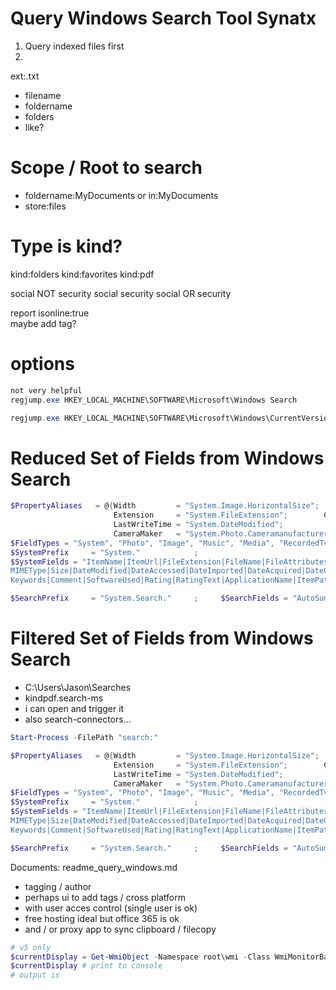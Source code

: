 # Query Windows Search Tool Synatx
1. Query indexed files first
2. 


ext:.txt

* filename
* foldername
* folders
* like?

# Scope / Root to search
* foldername:MyDocuments or in:MyDocuments
* store:files


# Type is kind?
kind:folders
kind:favorites
kind:pdf

social NOT security
social security	
social OR security	

report isonline:true	
maybe add tag?

# options
```ps1
not very helpful
regjump.exe HKEY_LOCAL_MACHINE\SOFTWARE\Microsoft\Windows Search

regjump.exe HKEY_LOCAL_MACHINE\SOFTWARE\Microsoft\Windows\CurrentVersion\Explorer\SearchPlatform
```

# Reduced Set of Fields from Windows Search
```ps1
$PropertyAliases   = @{Width         = "System.Image.HorizontalSize";       Height = "System.Image.VerticalSize"; Name   = "System.FileName";
                       Extension     = "System.FileExtension";        CreationTime = "System.DateCreated";        Length = "System.Size";
                       LastWriteTime = "System.DateModified";              Keyword = "System.Keywords";           Tag    = "System.Keywords"
                       CameraMaker   = "System.Photo.Cameramanufacturer"; Software = "System.ApplicationName"}
$FieldTypes = "System", "Photo", "Image", "Music", "Media", "RecordedTv", "Search", "Audio"
$SystemPrefix     = "System."            ;     
$SystemFields = "ItemName|ItemUrl|FileExtension|FileName|FileAttributes|FileOwner|ItemType|ItemTypeText|KindText|Kind|`
MIMEType|Size|DateModified|DateAccessed|DateImported|DateAcquired|DateCreated|Author|Company|Copyright|Subject|Title|`
Keywords|Comment|SoftwareUsed|Rating|RatingText|ApplicationName|ItemPathDisplay"

$SearchPrefix     = "System.Search."     ;     $SearchFields = "AutoSummary|HitCount|Rank|Store" #https://docs.microsoft.com/en-gb/windows/desktop/properties/search-bumper

```
# Filtered Set of Fields from Windows Search
* C:\Users\Jason\Searches
* kindpdf.search-ms
* i can open and trigger it
* also search-connectors...

```ps1
Start-Process -FilePath "search:"

$PropertyAliases   = @{Width         = "System.Image.HorizontalSize";       Height = "System.Image.VerticalSize"; Name   = "System.FileName";
                       Extension     = "System.FileExtension";        CreationTime = "System.DateCreated";        Length = "System.Size";
                       LastWriteTime = "System.DateModified";              Keyword = "System.Keywords";           Tag    = "System.Keywords"
                       CameraMaker   = "System.Photo.Cameramanufacturer"; Software = "System.ApplicationName"}
$FieldTypes = "System", "Photo", "Image", "Music", "Media", "RecordedTv", "Search", "Audio"
$SystemPrefix     = "System."            ;     
$SystemFields = "ItemName|ItemUrl|FileExtension|FileName|FileAttributes|FileOwner|ItemType|ItemTypeText|KindText|Kind|`
MIMEType|Size|DateModified|DateAccessed|DateImported|DateAcquired|DateCreated|Author|Company|Copyright|Subject|Title|`
Keywords|Comment|SoftwareUsed|Rating|RatingText|ApplicationName|ItemPathDisplay"

$SearchPrefix     = "System.Search."     ;     $SearchFields = "AutoSummary|HitCount|Rank|Store" #https://docs.microsoft.com/en-gb/windows/desktop/properties/search-bumper

```


Documents: readme_query_windows.md
* tagging / author
* perhaps ui to add tags / cross platform
* with user acces control (single user is ok)
* free hosting ideal but office 365 is ok
* and / or proxy app to sync clipboard / filecopy



```ps1
# v5 only
$currentDisplay = Get-WmiObject -Namespace root\wmi -Class WmiMonitorBasicDisplayParams
$currentDisplay # print to console
# output is 
```